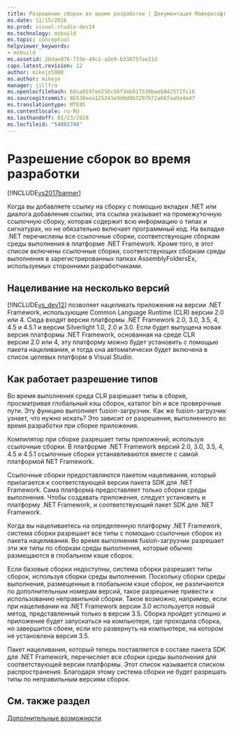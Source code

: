```yaml
---
title: Разрешение сборок во время разработки | Документация Майкрософт
ms.date: 11/15/2016
ms.prod: visual-studio-dev14
ms.technology: msbuild
ms.topic: conceptual
helpviewer_keywords:
- msbuild
ms.assetid: 20dae076-733e-49c1-a2e9-b336757ae21d
caps.latest.revision: 12
author: mikejo5000
ms.author: mikejo
manager: jillfra
ms.openlocfilehash: 6dca0197ee25bc56f3ab017530baeb842572fc16
ms.sourcegitcommit: 8b538eea125241e9d6d8b7297b72a66faa9a4a47
ms.translationtype: MTE95
ms.contentlocale: ru-RU
ms.lasthandoff: 01/23/2019
ms.locfileid: "54801748"
---
```

# <a name="resolving-assemblies-at-design-time"></a>Разрешение сборок во время разработки
[!INCLUDE[vs2017banner](../includes/vs2017banner.md)]

  
Когда вы добавляете ссылку на сборку с помощью вкладки .NET или диалога добавления ссылки, эта ссылка указывает на промежуточную ссылочную сборку, которая содержит всю информацию о типах и сигнатурах, но не обязательно включает программный код. На вкладке .NET перечислены все ссылочные сборки, соответствующие сборкам среды выполнения в платформе .NET Framework. Кроме того, в этот список включены ссылочные сборки, соответствующих сборкам среды выполнения в зарегистрированных папках AssemblyFoldersEx, используемых сторонними разработчиками.  
  
## <a name="multi-targeting"></a>Нацеливание на несколько версий  
 [!INCLUDE[vs_dev12](../includes/vs-dev12-md.md)] позволяет нацеливать приложения на версии .NET Framework, использующие Common Language Runtime (CLR) версии 2.0 или 4. Сюда входят версии платформы .NET Framework 2.0, 3.0, 3.5, 4, 4.5 и 4.5.1 и версии Silverlight 1.0, 2.0 и 3.0. Если будет выпущена новая версия платформы .NET Framework, основанная на среде CLR версии 2.0 или 4, эту платформу можно будет установить с помощью пакета нацеливания, и тогда она автоматически будет включена в список целевых платформ в Visual Studio.  
  
## <a name="how-type-resolution-works"></a>Как работает разрешение типов  
 Во время выполнения среда CLR разрешает типы в сборке, просматривая глобальный кэш сборок, каталог bin и все проверочные пути. Эту функцию выполняет fusion-загрузчик. Как же fusion-загрузчик узнает, что нужно искать? Это зависит от разрешения, выполненного во время разработки при сборке приложения.  
  
 Компилятор при сборке разрешает типы приложений, используя ссылочные сборки. В платформе .NET Framework версий 2.0, 3.0, 3.5, 4, 4.5 и 4.5.1 ссылочные сборки устанавливаются вместе с самой платформой NET Framework.  
  
 Ссылочные сборки предоставляются пакетом нацеливания, который прилагается к соответствующей версии пакета SDK для .NET Framework. Сама платформа предоставляет только сборки среды выполнения. Чтобы создавать приложения, следует установить и платформу .NET Framework, и соответствующий пакет SDK для .NET Framework.  
  
 Когда вы нацеливаетесь на определенную платформу .NET Framework, система сборки разрешает все типы с помощью ссылочных сборок из пакета нацеливания. Во время выполнения fusion-загрузчик разрешает эти же типы по сборкам среды выполнения, которые обычно размещаются в глобальном кэше сборок.  
  
 Если базовые сборки недоступны, система сборки разрешает типы сборок, используя сборки среды выполнения. Поскольку сборки среды выполнения, размещенные в глобальном кэше сборок, не различаются по дополнительным номерам версий, такое разрешение привести к использованию неправильной сборки. Такое возможно, например, если при нацеливании на .NET Framework версии 3.0 используется новый метод, представленный только в версии 3.5. Сборка пройдет успешно и приложение будет запускаться на компьютере, где проходила сборка, но завершится сбоем, если его развернуть на компьютере, на котором не установлена версия 3.5.  
  
 Пакет нацеливания, который теперь поставляется в составе пакета SDK для .NET Framework, перечисляет все сборки среды выполнения для соответствующей версии платформы. Этот список называется списком распространения. Благодаря этому система сборки не будет разрешать типы по неправильным версиям сборок.  
  
## <a name="see-also"></a>См. также раздел  
 [Дополнительные возможности](../msbuild/msbuild-advanced-concepts.md)
